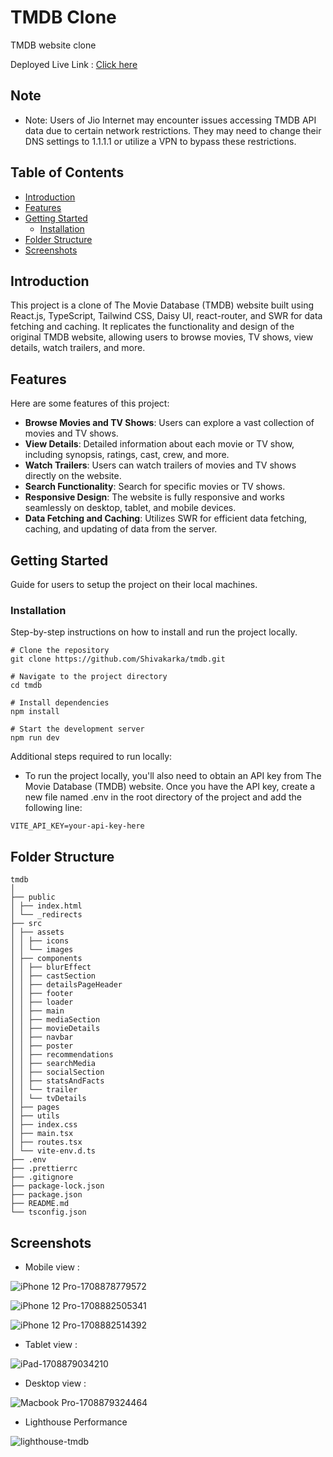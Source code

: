 # TMDB Clone

TMDB website clone

Deployed Live Link : [Click here](https://tmdb-clone-sk.vercel.app/)

## Note

- Note: Users of Jio Internet may encounter issues accessing TMDB API data due to certain network restrictions. They may need to change their DNS settings to 1.1.1.1 or utilize a VPN to bypass these restrictions.

## Table of Contents

- [Introduction](#introduction)
- [Features](#features)
- [Getting Started](#getting-started)
  - [Installation](#installation)
- [Folder Structure](#folder-structure)
- [Screenshots](#screenshots)

## Introduction

This project is a clone of The Movie Database (TMDB) website built using React.js, TypeScript, Tailwind CSS, Daisy UI, react-router, and SWR for data fetching and caching. It replicates the functionality and design of the original TMDB website, allowing users to browse movies, TV shows, view details, watch trailers, and more.

## Features

Here are some features of this project:

- **Browse Movies and TV Shows**: Users can explore a vast collection of movies and TV shows.
- **View Details**: Detailed information about each movie or TV show, including synopsis, ratings, cast, crew, and more.
- **Watch Trailers**: Users can watch trailers of movies and TV shows directly on the website.
- **Search Functionality**: Search for specific movies or TV shows.
- **Responsive Design**: The website is fully responsive and works seamlessly on desktop, tablet, and mobile devices.
- **Data Fetching and Caching**: Utilizes SWR for efficient data fetching, caching, and updating of data from the server.

## Getting Started

Guide for users to setup the project on their local machines.

### Installation

Step-by-step instructions on how to install and run the project locally.

```
# Clone the repository
git clone https://github.com/Shivakarka/tmdb.git

# Navigate to the project directory
cd tmdb

# Install dependencies
npm install

# Start the development server
npm run dev

```

Additional steps required to run locally:

- To run the project locally, you'll also need to obtain an API key from The Movie Database (TMDB) website. Once you have the API key, create a new file named .env in the root directory of the project and add the following line:

```
VITE_API_KEY=your-api-key-here
```

## Folder Structure

```
tmdb
│
├── public
│ ├── index.html
│ └── _redirects
├── src
│ ├── assets
│ │ ├── icons
│ │ └── images
│ ├── components
│ │ ├── blurEffect
│ │ ├── castSection
│ │ ├── detailsPageHeader
│ │ ├── footer
│ │ ├── loader
│ │ ├── main
│ │ ├── mediaSection
│ │ ├── movieDetails
│ │ ├── navbar
│ │ ├── poster
│ │ ├── recommendations
│ │ ├── searchMedia
│ │ ├── socialSection
│ │ ├── statsAndFacts
│ │ └── trailer
│ │ └── tvDetails
│ ├── pages
│ ├── utils
│ ├── index.css
│ ├── main.tsx
│ ├── routes.tsx
│ └── vite-env.d.ts
├── .env
├── .prettierrc
├── .gitignore
├── package-lock.json
├── package.json
├── README.md
└── tsconfig.json
```

## Screenshots

- Mobile view :

![iPhone 12 Pro-1708878779572](https://github.com/Shivakarka/tmdb/assets/64298475/7291e4cd-709a-46a1-ab3c-9777808b25cf)

![iPhone 12 Pro-1708882505341](https://github.com/Shivakarka/tmdb/assets/64298475/a97fee74-dbb1-465d-9062-6c40054d959b)

![iPhone 12 Pro-1708882514392](https://github.com/Shivakarka/tmdb/assets/64298475/63ef66af-2486-4a1d-9c08-bc867a312518)


- Tablet view :
  

![iPad-1708879034210](https://github.com/Shivakarka/tmdb/assets/64298475/110c2e8c-d5c0-4680-a676-1725e65f5cd5)


- Desktop view :

![Macbook Pro-1708879324464](https://github.com/Shivakarka/tmdb/assets/64298475/e99b5953-4c3e-4be0-a430-95bf4d127b0a)


- Lighthouse Performance

![lighthouse-tmdb](https://github.com/Shivakarka/tmdb/assets/64298475/9106b0d3-feb4-479a-a09c-c2cfc5c62d9b)




